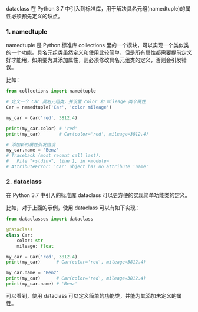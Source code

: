 dataclass 在 Python 3.7 中引入到标准库，用于解决具名元组(namedtuple)的属性必须预先定义的缺点。

### 1. namedtuple

namedtuple 是 Python 标准库 collections 里的一个模块，可以实现一个类似类的一个功能。具名元组类虽然定义和使用比较简单，但是所有属性都需要提前定义好才能用，如果要为其添加属性，则必须修改具名元组类的定义，否则会引发错误。

比如：

```Python
from collections import namedtuple

# 定义一个 Car 具名元组类，并设置 color 和 mileage 两个属性
Car = namedtuple('Car', 'color mileage')

my_car = Car('red', 3812.4)

print(my_car.color) # 'red'
print(my_car)       # Car(color='red', mileage=3812.4)

# 添加新的属性引发错误
my_car.name = 'Benz'
# Traceback (most recent call last):
#   File "<stdin>", line 1, in <module>
# AttributeError: 'Car' object has no attribute 'name'
```

### 2. dataclass

在 Python 3.7 中引入的标准库 dataclass 可以更方便的实现简单功能类的定义。

比如，对于上面的示例，使用 dataclass 可以有如下实现：

```Python
from dataclasses import dataclass

@dataclass
class Car:
    color: str
    mileage: float

my_car = Car('red', 3812.4)
print(my_car)      # Car(color='red', mileage=3812.4)

my_car.name = 'Benz'
print(my_car)      # Car(color='red', mileage=3812.4)
print(my_car.name) # 'Benz'
```

可以看到，使用 dataclass 可以定义简单的功能类，并能为其添加未定义的属性。

